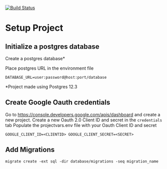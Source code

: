 [![Build Status](https://travis-ci.com/fueledbyespresso/school-supply-list.svg?branch=master)](https://travis-ci.com/fueledbyespresso/school-supply-list)
# Setup Project

## Initialize a postgres database

Create a postgres database*

Place postgres URL in the environment file

``
DATABASE_URL=user:password@host:port/database
``

*Project made using Postgres 12.3

## Create Google Oauth credentials

Go to https://console.developers.google.com/apis/dashboard and create a new project. Create a new Oauth 2.0 Client ID
and secret in the ``credentials`` tab Populate the projectvars.env file with your Oauth Client ID and secret

``
GOOGLE_CLIENT_ID=<CLIENTID>
GOOGLE_CLIENT_SECRET=<SECRET>
``

## Add Migrations

``migrate create -ext sql -dir database/migrations -seq migration_name``
